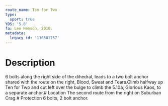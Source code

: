 ```yaml
---
route_name: Ten for Two
type:
  sport: true
YDS: '5.8'
fa: Leo Henson, 2010.
metadata:
  legacy_id: '116381757'
---
```

# Description
6 bolts along the right side of the dihedral, leads to a two bolt anchor shared with the route on the right, Blood, Sweat and Tears.Climb halfway up Ten for Two and cut left over the bulge to climb the 5.10a, Glorious Kaos, to a separate anchor.# Location
The second route from the right on Suburban Crag.# Protection
6 bolts, 2 bolt anchor.